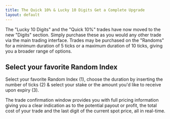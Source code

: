 ```yaml
---
title: The Quick 10% & Lucky 10 Digits Get a Complete Upgrade
layout: default
---
```


The "Lucky 10 Digits" and the "Quick 10%" trades have now moved to the new "Digits" section. Simply purchase these as you would any other trade via the main trading interface. Trades may be purchased on the "Randoms" for a minimum duration of 5 ticks or a maximum duration of 10 ticks, giving you a broader range of options.

## Select your favorite Random Index

Select your favorite Random Index (1), choose the duration by inserting the number of ticks (2) & select your stake or the amount you'd like to receive upon expiry (3).

The trade confirmation window provides you with full pricing information giving you a clear indication as to the potential payout or profit, the total cost of your trade and the last digit of the current spot price, all in real-time.
